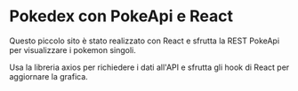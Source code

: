 # Pokedex con PokeApi e React

Questo piccolo sito è stato realizzato con React e sfrutta la REST PokeApi per visualizzare i
pokemon singoli.

Usa la libreria axios per richiedere i dati all'API e sfrutta gli hook di React per aggiornare la grafica.
